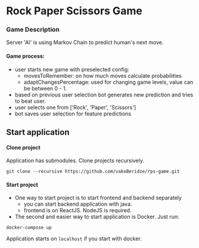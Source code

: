 # Rock Paper Scissors Game

### Game Description

Server 'AI' is using Markov Chain to predict human's next move.

#### Game process:
- user starts new game with preselected config:
    - movesToRemember: on how much moves calculate probabilities
    - adaptChangesPercentage: used for changing game levels, value can be between 0 - 1.
- based on previous user selection bot generates new prediction and tries to beat user.
- user selects one from ['Rock', 'Paper', 'Scissors']
- bot saves user selection for feature predictions

## Start application
#### Clone project
Application has submodules. Clone projects recursively.
```
git clone --recursive https://github.com/vakoBeridze/rps-game.git
```
#### Start project
- One way to start project is to start frontend and backend separately
    - you can start backend application with java.
    - frontend is on ReactJS. NodeJS is required.
- The second and easier way to start application is Docker. Just run:
```
docker-compose up
```

Application starts on `localhost` if you start with docker.
